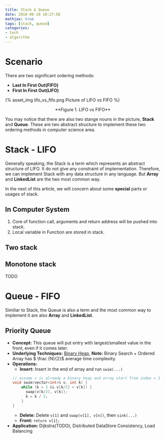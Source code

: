 ```yaml
---
title: Stack & Queue
date: 2018-06-28 10:27:58
mathjax: true
tags: [stack, queue]
categories:
- tech
- algorithm
---
```


# Scenario

There are two significant ordering methods:

* **Last In First Out(FIFO)**
* **First In First Out(LIFO)**

{% asset_img lifo_vs_fifo.png Picture of LIFO vs FIFO %}

<!-- more -->
   <center>**Figure 1. LIFO vs FIFO**</center>

You may notice that there are also two stange nouns in the picture, **Stack** and **Queue**.  These are two abstract structure to implement these two ordering methods in computer science area.

# Stack - LIFO

Generally speaking, the Stack is a term which represents an abstract structure of LIFO. It do not give any constraint of implementation. Therefore, we can implement Stack with any data structure in any language. But **Array** and **LinkedList** are the two most common way.

In the next of this article, we will concern about some **special** parts or usages of stack.

## In Computer System

1. Core of function call, arguments and return address will be pushed into stack.
2. Local variable in Function are stored in stack.

## Two stack

## Monotone stack

TODO

# Queue - FIFO

Similiar to Stack, the Queue is also a term and the most common way to implement it are also **Array** and **LinkedList**.

## Priority Queue

* **Concept:** This queue will put entry with largest/smallest value in the front, even if it comes later.
* **Underlying Techniques:** [Binary Heap](/tech/algorithm/Methods-of-Sort#Heap-sort), **Note:** Binary Search + Ordered Array has $ \frac {N}{2}$ average time complexity.
* **Operations:**
  * **Insert:** Insert in the end of array and run `swim(...)`
  ```c++
  // assume v is already a binary heap and array start from index = 1.
  void swim(vector<int>& v, int k) {
      while (k > 1 && v[k/2] < v[k]) {
        swap(v[k/2], v[k]);
        k = k / 2;
      }
  }
  ```
  * **Delete:** Delete `v[1]` and `swap(v[1], v[n])`, then `sink(...)`
  * **Front:** `return v[1];`
* **Application:** Dijkstra(TODO), Distributed DataStore Consistency, Load Balancing
